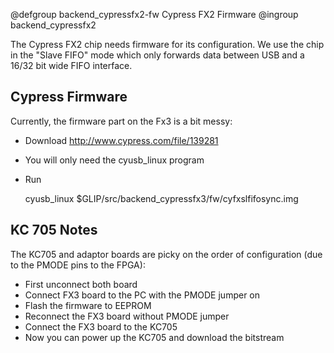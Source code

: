 @defgroup backend_cypressfx2-fw Cypress FX2 Firmware
@ingroup backend_cypressfx2

The Cypress FX2 chip needs firmware for its configuration. We use the
chip in the "Slave FIFO" mode which only forwards data between USB and
a 16/32 bit wide FIFO interface.

## Cypress Firmware

Currently, the firmware part on the Fx3 is a bit messy:

 * Download http://www.cypress.com/file/139281
 * You will only need the cyusb_linux program
 * Run

     cyusb_linux $GLIP/src/backend_cypressfx3/fw/cyfxslfifosync.img

## KC 705 Notes

The KC705 and adaptor boards are picky on the order of configuration
(due to the PMODE pins to the FPGA):

 * First unconnect both board
 * Connect FX3 board to the PC with the PMODE jumper on
 * Flash the firmware to EEPROM
 * Reconnect the FX3 board without PMODE jumper
 * Connect the FX3 board to the KC705
 * Now you can power up the KC705 and download the bitstream